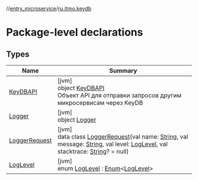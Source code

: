 //[entry_microservice](../../index.md)/[ru.itmo.keydb](index.md)

# Package-level declarations

## Types

| Name | Summary |
|---|---|
| [KeyDBAPI](-key-d-b-a-p-i/index.md) | [jvm]<br>object [KeyDBAPI](-key-d-b-a-p-i/index.md)<br>Объект API для отправки запросов другим микросервисам через KeyDB |
| [Logger](-logger/index.md) | [jvm]<br>object [Logger](-logger/index.md) |
| [LoggerRequest](-logger-request/index.md) | [jvm]<br>data class [LoggerRequest](-logger-request/index.md)(val name: [String](https://kotlinlang.org/api/core/kotlin-stdlib/kotlin/-string/index.html), val message: [String](https://kotlinlang.org/api/core/kotlin-stdlib/kotlin/-string/index.html), val level: [LogLevel](-log-level/index.md), val stacktrace: [String](https://kotlinlang.org/api/core/kotlin-stdlib/kotlin/-string/index.html)? = null) |
| [LogLevel](-log-level/index.md) | [jvm]<br>enum [LogLevel](-log-level/index.md) : [Enum](https://kotlinlang.org/api/core/kotlin-stdlib/kotlin/-enum/index.html)&lt;[LogLevel](-log-level/index.md)&gt; |